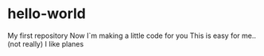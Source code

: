 # hello-world
My first repository
Now I`m making a little code for you 
This is easy for me..(not really)
I like planes 
